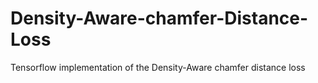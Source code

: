 # Density-Aware-chamfer-Distance-Loss
Tensorflow implementation of the Density-Aware chamfer distance loss
